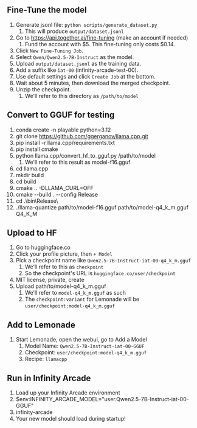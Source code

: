 ## Fine-Tune the model

1. Generate jsonl file: `python scripts/generate_dataset.py`
    1. This will produce `output/dataset.jsonl`
1. Go to https://api.together.ai/fine-tuning (make an account if needed)
    1. Fund the account with $5. This fine-tuning only costs $0.14.
1. Click `New Fine-Tuning Job`.
1. Select `Qwen/Qwen2.5-7B-Instruct` as the model.
1. Upload `output/dataset.jsonl` as the training data.
1. Add a suffix like `iat-00` (infinity-arcade-test-00).
1. Use default settings and click `Create Job` at the bottom.
1. Wait about 5 minutes, then download the merged checkpoint.
1. Unzip the checkpoint.
    1. We'll refer to this directory as `/path/to/model`

## Convert to GGUF for testing

1. conda create -n playable python=3.12
1. git clone https://github.com/ggerganov/llama.cpp.git
1. pip install -r llama.cpp/requirements.txt
1. pip install cmake
1. python llama.cpp/convert_hf_to_gguf.py /path/to/model
    1. We'll refer to this result as model-f16.gguf
1. cd llama.cpp
1. mkdir build
1. cd build
1. cmake .. -DLLAMA_CURL=OFF
1. cmake --build . --config Release
1. cd .\bin\Release\
1. ./llama-quantize path/to/model-f16.gguf path/to/model-q4_k_m.gguf Q4_K_M

## Upload to HF

1. Go to huggingface.co
1. Click your profile picture, then `+ Model`
1. Pick a checkpoint name like `Qwen2.5-7B-Instruct-iat-00-q4_k_m.gguf`
    1. We'll refer to this as `checkpoint`
    1. So the checkpoint's URL is `huggingface.co/user/checkpoint`
1. MIT license, private, create
1. Upload path/to/model-q4_k_m.gguf
    1. We'll refer to `model-q4_k_m.gguf` as such
    1. The `checkpoint:variant` for Lemonade will be `user/checkpoint:model-q4_k_m.gguf`

## Add to Lemonade

1. Start Lemonade, open the webui, go to Add a Model
    1. Model Name: `Qwen2.5-7B-Instruct-iat-00-GGUF`
    1. Checkpoint: `user/checkpoint:model-q4_k_m.gguf`
    1. Recipe: `llamacpp`

## Run in Infinity Arcade

1. Load up your Infinity Arcade environment
1. $env:INFINITY_ARCADE_MODEL="user.Qwen2.5-7B-Instruct-iat-00-GGUF"
1. infinity-arcade
1. Your new model should load during startup!
